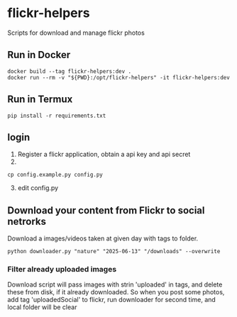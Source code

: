 # flickr-helpers

Scripts for download and manage flickr photos

## Run in Docker

```
docker build --tag flickr-helpers:dev .
docker run --rm -v "${PWD}:/opt/flickr-helpers" -it flickr-helpers:dev 
```

## Run in Termux

```
pip install -r requirements.txt
```

## login

1. Register a flickr application, obtain a api key and api secret
2.
```
cp config.example.py config.py
```
3. edit config.py


## Download your content from Flickr to social netrorks

Download a images/videos taken at given day with tags to folder.
```
python downloader.py "nature" "2025-06-13" "/downloads" --overwrite
```

### Filter already uploaded images

Download script will pass images with strin 'uploaded' in tags, and delete these from disk, if it already downloaded.
So when you post some photos, add tag 'uploadedSocial' to flickr, run downloader for second time, and local folder will be clear